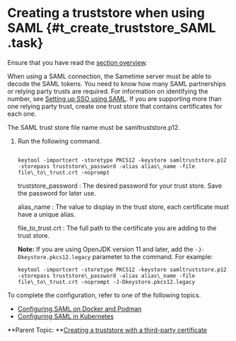 # Creating a truststore when using SAML {#t_create_truststore_SAML .task}

Ensure that you have read the [section overview](t_create_truststore.md).

When using a SAML connection, the Sametime server must be able to decode the SAML tokens. You need to know how many SAML partnerships or relying party trusts are required. For information on identifying the number, see [Setting up SSO using SAML](enabling_sso_saml.md). If you are supporting more than one relying party trust, create one trust store that contains certificates for each one.

The SAML trust store file name must be samltruststore.p12.

1.  Run the following command.

    ``` {#codeblock_bzs_1nr_dvb}
    
    keytool -importcert -storetype PKCS12 -keystore samltruststore.p12 -storepass truststore\_password -alias alias\_name -file file\_to\_trust.crt -noprompt
    ```

    truststore\_password
    :   The desired password for your trust store. Save the password for later use.

    alias\_name
    :   The value to display in the trust store, each certificate must have a unique alias.

    file\_to\_trust.crt
    :   The full path to the certificate you are adding to the trust store.

    **Note:** If you are using OpenJDK version 11 and later, add the `-J-Dkeystore.pkcs12.legacy` parameter to the command. For example:

    ``` {#codeblock_q5k_m3v_fvb}
    keytool -importcert -storetype PKCS12 -keystore samltruststore.p12 -storepass truststore\_password -alias alias\_name -file file\_to\_trust.crt -noprompt -J-Dkeystore.pkcs12.legacy 
    ```


To complete the configuration, refer to one of the following topics.

-   [Configuring SAML on Docker and Podman](enabling_saml_docker.md)
-   [Configuring SAML in Kubernetes](enabling_saml_kubernetes.md)

**Parent Topic:  **[Creating a truststore with a third-party certificate](t_create_truststore.md)

